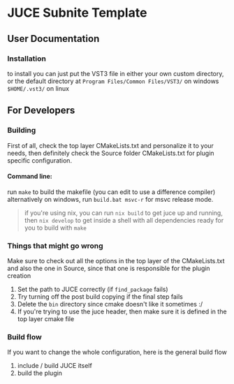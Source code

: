 # JUCE Subnite Template

## User Documentation
### Installation
to install you can just put the VST3 file in either your own custom directory, or the default directory at
`Program Files/Common Files/VST3/` on windows
`$HOME/.vst3/` on linux

## For Developers
### Building
First of all, check the top layer CMakeLists.txt and personalize it to your needs, then definitely check the Source folder CMakeLists.txt for plugin specific configuration.

#### Command line:
run `make` to build the makefile (you can edit to use a difference compiler)
alternatively on windows, run `build.bat msvc-r` for msvc release mode.
> if you're using nix, you can run `nix build` to get juce up and running, then `nix develop` to get inside a shell with all dependencies ready for you to build with `make`

### Things that might go wrong
Make sure to check out all the options in the top layer of the CMakeLists.txt and also the one in Source, since that one is responsible for the plugin creation
1. Set the path to JUCE correctly (if `find_package` fails)
2. Try turning off the post build copying if the final step fails
3. Delete the `bin` directory since cmake doesn't like it sometimes :/
4. If you're trying to use the juce header, then make sure it is defined in the top layer cmake file

### Build flow
If you want to change the whole configuration, here is the general build flow
1. include / build JUCE itself
2. build the plugin
